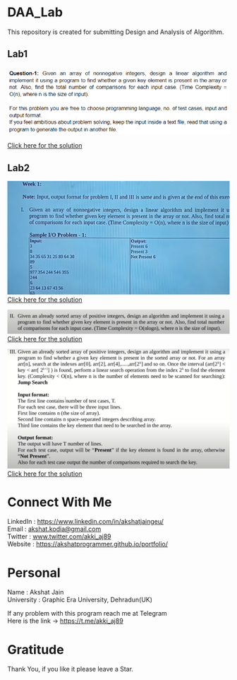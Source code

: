 # DAA_Lab
This repository is created for submitting Design and Analysis of Algorithm.

## Lab1
![image](https://github.com/akshatprogrammer/DAA_Lab/blob/main/images/lab1.png)</br>

[Click here for the solution](https://github.com/akshatprogrammer/DAA_Lab/tree/main/Week0)</br>

## Lab2
![image](https://github.com/akshatprogrammer/DAA_Lab/blob/main/images/lab2_Q1.png)</br>
[Click here for the solution](https://github.com/akshatprogrammer/DAA_Lab/blob/main/Week1/Linear/linear.cpp)</br>

![image](https://github.com/akshatprogrammer/DAA_Lab/blob/main/images/lab2_Q2.png)</br>
[Click here for the solution](https://github.com/akshatprogrammer/DAA_Lab/blob/main/Week1/Binary/binary.cpp)</br>

![image](https://github.com/akshatprogrammer/DAA_Lab/blob/main/images/lab2_Q3.png)</br>
[Click here for the solution](https://github.com/akshatprogrammer/DAA_Lab/blob/main/Week1/Jump/jump.cpp)</br>


# Connect With Me
LinkedIn : https://www.linkedin.com/in/akshatjaingeu/<br/>
Email : akshat.kodia@gmail.com<br/>
Twitter : www.twitter.com/akki_aj89<br/>
Website : https://akshatprogrammer.github.io/portfolio/</br>

# Personal
Name : Akshat Jain<br/>
University : Graphic Era University, Dehradun(UK)

If any problem with this program reach me at Telegram<br/>
Here is the link -> https://t.me/akki_aj89

# Gratitude
Thank You, if you like it please leave a Star.
